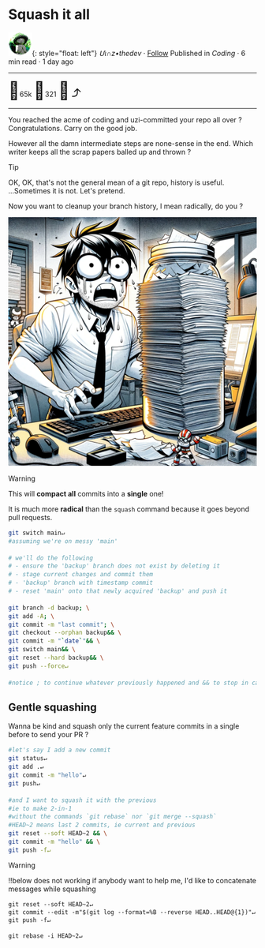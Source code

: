 # Squash it all

![logo](../pix/viiinzzz48.png){: style="float: left"}
*Մι∩z•thedev* · [Follow](mailto:vinz.thedev@gmail.com)
Published in *Coding* · 6 min read · 1 day ago
___
<span style="font-size:2.5em">👏</span>65k <span style="font-size:2.5em">💬</span>321 <span style="font-size:2.5em">🔖</span> <span style="font-size:2.5em">⤴️</span>
___

You reached the acme of coding and uzi-committed your repo all over ? Congratulations. Carry on the good job.

However all the damn intermediate steps are none-sense in the end.
Which writer keeps all the scrap papers balled up and thrown ?

> [!TIP]
> OK, OK, that's not the general mean of a git repo, history is useful. ...Sometimes it is not. Let's pretend.

Now you want to cleanup your branch history, I mean radically, do you ?

![pix](../pix/squash-all.png)

> [!WARNING]
This will **compact all** commits into a **single** one!
>
It is much more **radical** than the `squash` command because it goes beyond pull requests.

```bash
git switch main↵
#assuming we're on messy 'main'

# we'll do the following
# - ensure the 'backup' branch does not exist by deleting it
# - stage current changes and commit them
# - 'backup' branch with timestamp commit
# - reset 'main' onto that newly acquired 'backup' and push it

git branch -d backup; \
git add -A; \
git commit -m "last commit"; \
git checkout --orphan backup&& \
git commit -m "`date`"&& \
git switch main&& \
git reset --hard backup&& \
git push --force↵

#notice ; to continue whatever previously happened and && to stop in case of a prob
```

## Gentle squashing

Wanna be kind and squash only the current feature commits in a single before to send your PR ?

```bash
#let's say I add a new commit
git status↵
git add .↵
git commit -m "hello"↵
git push↵

#and I want to squash it with the previous
#ie to make 2-in-1
#without the commands `git rebase` nor `git merge --squash`
#HEAD~2 means last 2 commits, ie current and previous
git reset --soft HEAD~2 && \
git commit -m "hello" && \
git push -f↵
```

> [!WARNING]
> !!below does not working
> if anybody want to help me, I'd like to concatenate messages while squashing

```shell
git reset --soft HEAD~2↵
git commit --edit -m"$(git log --format=%B --reverse HEAD..HEAD@{1})"↵
git push -f↵

git rebase -i HEAD~2↵
```
